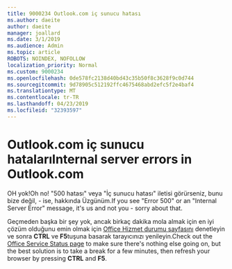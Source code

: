 ```yaml
---
title: 9000234 Outlook.com iç sunucu hatası
ms.author: daeite
author: daeite
manager: joallard
ms.date: 3/1/2019
ms.audience: Admin
ms.topic: article
ROBOTS: NOINDEX, NOFOLLOW
localization_priority: Normal
ms.custom: 9000234
ms.openlocfilehash: 0de578fc2138d40bd43c35b50f8c3628f9c0d744
ms.sourcegitcommit: 9d78905c512192ffc4675468abd2efc5f2e4baf4
ms.translationtype: MT
ms.contentlocale: tr-TR
ms.lasthandoff: 04/23/2019
ms.locfileid: "32393597"
---
```

# <a name="internal-server-errors-in-outlookcom"></a><span data-ttu-id="3c749-102">Outlook.com iç sunucu hataları</span><span class="sxs-lookup"><span data-stu-id="3c749-102">Internal server errors in Outlook.com</span></span>

<span data-ttu-id="3c749-103">OH yok!</span><span class="sxs-lookup"><span data-stu-id="3c749-103">Oh no!</span></span> <span data-ttu-id="3c749-104">"500 hatası" veya "İç sunucu hatası" iletisi görürseniz, bunu bize değil, - ise, hakkında Üzgünüm.</span><span class="sxs-lookup"><span data-stu-id="3c749-104">If you see "Error 500" or an "Internal Server Error" message, it's us and not you - sorry about that.</span></span>

<span data-ttu-id="3c749-105">Geçmeden başka bir şey yok, ancak birkaç dakika mola almak için en iyi çözüm olduğunu emin olmak için [Office Hizmet durumu sayfasını](https://portal.office.com/servicestatus) denetleyin ve sonra **CTRL** ve **F5**tuşuna basarak tarayıcınızı yenileyin.</span><span class="sxs-lookup"><span data-stu-id="3c749-105">Check out the [Office Service Status page](https://portal.office.com/servicestatus) to make sure there's nothing else going on, but the best solution is to take a break for a few minutes, then refresh your browser by pressing **CTRL** and **F5**.</span></span>